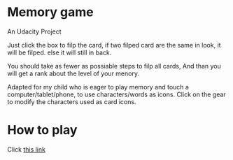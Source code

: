 # Memory game
An Udacity Project

Just click the box to filp the card, if two filped card are the same in look, it will be filped. else it will still in back.

You should take as fewer as possiable steps to filp all cards, And than you will get a rank about the level of your menory.

Adapted for my child who is eager to play memory and touch a computer/tablet/phone, to use characters/words as icons.
Click on the gear to modify the characters used as card icons.

# How to play

Click [this link](https://poblue.github.io/memory-game/)
